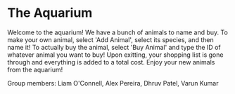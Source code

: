 # The Aquarium
													
Welcome to the aquarium! We have a bunch of animals to name and buy. To make your own animal, select 'Add Animal', select 
its species, and then name it! To actually buy the animal, select 'Buy Animal' and type the ID of whatever animal you want
to buy! Upon exitting, your shopping list is gone through and everything is added to a total cost. Enjoy your new animals
from the aquarium!


Group members: Liam O'Connell, Alex Pereira, Dhruv Patel, Varun Kumar
